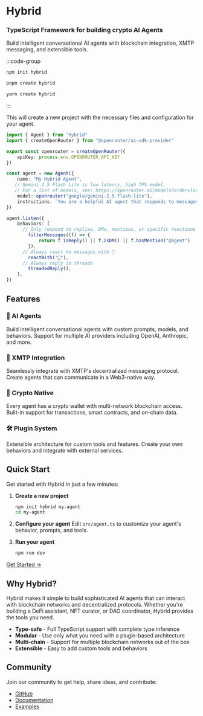# Hybrid

### TypeScript Framework for building crypto AI Agents

Build intelligent conversational AI agents with blockchain integration, XMTP messaging, and extensible tools.

:::code-group

```bash [npm]
npm init hybrid
```

```bash [pnpm]
pnpm create hybrid
```

```bash [yarn]
yarn create hybrid
```

:::


This will create a new project with the necessary files and configuration for your agent.

```ts
import { Agent } from "hybrid"
import { createOpenRouter } from "@openrouter/ai-sdk-provider"

export const openrouter = createOpenRouter({
	apiKey: process.env.OPENROUTER_API_KEY
})

const agent = new Agent({
	name: "My Hybrid Agent",
   // Gemini 2.5 Flash Lite is low latency, high TPS model.
   // For a list of models, see: https://openrouter.ai/models?order=latency-low-to-high&fmt=cards&supported_parameters=tools
	model: openrouter("google/gemini-2.5-flash-lite"), 
	instructions: `You are a helpful AI agent that responds to messages.`
})

agent.listen({
	behaviors: [
      // Only respond to replies, DMs, mentions, or specific reactions
		filterMessages((f) => {
			return f.isReply() || f.isDM() || f.hasMention("@agent")
		}),
      // Always react to messages with 👀
		reactWith("👀"),
      // Always reply in threads
		threadedReply(),
	],
})

```

## Features

### 🤖 AI Agents
Build intelligent conversational agents with custom prompts, models, and behaviors. Support for multiple AI providers including OpenAI, Anthropic, and more.

### 📱 XMTP Integration
Seamlessly integrate with XMTP's decentralized messaging protocol. Create agents that can communicate in a Web3-native way.

### 🔗 Crypto Native
Every agent has a crypto wallet with multi-network blockchain access. Built-in support for transactions, smart contracts, and on-chain data.

### 🛠️ Plugin System
Extensible architecture for custom tools and features. Create your own behaviors and integrate with external services.

## Quick Start

Get started with Hybrid in just a few minutes:

1. **Create a new project**
   ```bash
   npm init hybrid my-agent
   cd my-agent
   ```

2. **Configure your agent**
   Edit `src/agent.ts` to customize your agent's behavior, prompts, and tools.

3. **Run your agent**
   ```bash
   npm run dev
   ```

[Get Started →](/quickstart)

## Why Hybrid?

Hybrid makes it simple to build sophisticated AI agents that can interact with blockchain networks and decentralized protocols. Whether you're building a DeFi assistant, NFT curator, or DAO coordinator, Hybrid provides the tools you need.

- **Type-safe** - Full TypeScript support with complete type inference
- **Modular** - Use only what you need with a plugin-based architecture
- **Multi-chain** - Support for multiple blockchain networks out of the box
- **Extensible** - Easy to add custom tools and behaviors

## Community

Join our community to get help, share ideas, and contribute:

- [GitHub](https://github.com/hybrid-ai/hybrid)
- [Documentation](/quickstart)
- [Examples](https://github.com/hybrid-ai/hybrid/tree/main/examples)
